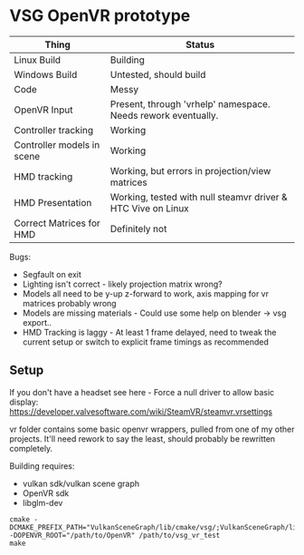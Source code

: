 # VSG OpenVR prototype

Thing                        | Status
-----------------------------|--------
Linux Build                  | Building
Windows Build                | Untested, should build
Code                         | Messy
OpenVR Input                 | Present, through 'vrhelp' namespace. Needs rework eventually.
Controller tracking          | Working
Controller models in scene   | Working
HMD tracking                 | Working, but errors in projection/view matrices
HMD Presentation             | Working, tested with null steamvr driver & HTC Vive on Linux
Correct Matrices for HMD     | Definitely not

Bugs:
* Segfault on exit
* Lighting isn't correct - likely projection matrix wrong?
* Models all need to be y-up z-forward to work, axis mapping for vr matrices probably wrong
* Models are missing materials - Could use some help on blender -> vsg export..
* HMD Tracking is laggy - At least 1 frame delayed, need to tweak the current setup or switch to explicit frame timings as recommended

## Setup

If you don't have a headset see here - Force a null driver to allow basic display:
https://developer.valvesoftware.com/wiki/SteamVR/steamvr.vrsettings

vr folder contains some basic openvr wrappers, pulled from one of my other projects. It'll need rework to say the least, should probably be rewritten completely.

Building requires:
* vulkan sdk/vulkan scene graph
* OpenVR sdk
* libglm-dev

```
cmake -DCMAKE_PREFIX_PATH="VulkanSceneGraph/lib/cmake/vsg/;VulkanSceneGraph/lib/cmake/vsg_glslang"  -DOPENVR_ROOT="/path/to/OpenVR" /path/to/vsg_vr_test
make
```
